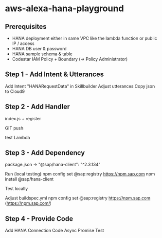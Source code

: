 # aws-alexa-hana-playground

## Prerequisites

- HANA deployment either in same VPC like the lambda function or public IP / access
- HANA DB user & password
- HANA sample schema & table
- Codestar IAM Policy + Boundary (-> Policy Administrator)

## Step 1 - Add Intent & Utterances

Add Intent "HANARequestData" in Skillbuilder
Adjust utterances
Copy json to Cloud9

## Step 2 - Add Handler 

index.js + register

GIT push

test Lambda

## Step 3 - Add Dependency

package.json → "@sap/hana-client": "^2.3.134"

Run (local testing)
npm config set @sap:registry https://npm.sap.com
npm install @sap/hana-client

Test locally

Adjust buildspec.yml
npm config set @sap:registry https://npm.sap.com (https://npm.sap.com/)

## Step 4 - Provide Code

Add HANA Connection Code
Async Promise
Test